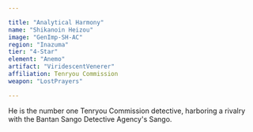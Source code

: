 ```yaml
---

title: "Analytical Harmony"
name: "Shikanoin Heizou"
image: "GenImp-SH-AC"
region: "Inazuma"
tier: "4-Star"
element: "Anemo"
artifact: "ViridescentVenerer"
affiliation: Tenryou Commission 
weapon: "LostPrayers"

---
```


He is the number one Tenryou Commission detective, harboring a rivalry with the Bantan Sango Detective Agency's Sango.